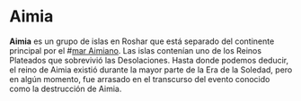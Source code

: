 # Aimia
**Aimia** es un grupo de islas en Roshar que está separado del continente principal por el #[mar Aimiano](locations/aimian-sea). Las islas contenían uno de los Reinos Plateados que sobrevivió las Desolaciones. Hasta donde podemos deducir, el reino de Aimia existió durante la mayor parte de la Era de la Soledad, pero en algún momento, fue arrasado en el transcurso del evento conocido como la destrucción de Aimia. 
